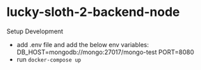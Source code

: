 # lucky-sloth-2-backend-node

Setup Development

- add .env file and add the below env variables:
  DB_HOST=mongodb://mongo:27017/mongo-test
  PORT=8080
- run `docker-compose up`
